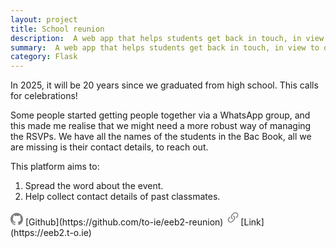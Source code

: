```yaml
---
layout: project
title: School reunion
description:  A web app that helps students get back in touch, in view to organise the 20-year school reunion.
summary:  A web app that helps students get back in touch, in view to organise the 20-year school reunion.
category: Flask
---
```


In 2025, it will be 20 years since we graduated from high school. This calls for celebrations!

Some people started getting people together via a WhatsApp group, and this made me realise that we might need a more robust way of managing the RSVPs. We have all the names of the students in the Bac Book, all we are missing is their contact details, to reach out.

This platform aims to:

1. Spread the word about the event.
2. Help collect contact details of past classmates.

<svg xmlns="http://www.w3.org/2000/svg" width="20" height="20" fill="#00000080" viewBox="0 0 16 16" class="svgicon">
<path d="M8 0C3.58 0 0 3.58 0 8c0 3.54 2.29 6.53 5.47 7.59.4.07.55-.17.55-.38 0-.19-.01-.82-.01-1.49-2.01.37-2.53-.49-2.69-.94-.09-.23-.48-.94-.82-1.13-.28-.15-.68-.52-.01-.53.63-.01 1.08.58 1.23.82.72 1.21 1.87.87 2.33.66.07-.52.28-.87.51-1.07-1.78-.2-3.64-.89-3.64-3.95 0-.87.31-1.59.82-2.15-.08-.2-.36-1.02.08-2.12 0 0 .67-.21 2.2.82.64-.18 1.32-.27 2-.27.68 0 1.36.09 2 .27 1.53-1.04 2.2-.82 2.2-.82.44 1.1.16 1.92.08 2.12.51.56.82 1.27.82 2.15 0 3.07-1.87 3.75-3.65 3.95.29.25.54.73.54 1.48 0 1.07-.01 1.93-.01 2.2 0 .21.15.46.55.38A8.012 8.012 0 0 0 16 8c0-4.42-3.58-8-8-8z"></path></svg> [Github](https://github.com/to-ie/eeb2-reunion)

<svg xmlns="http://www.w3.org/2000/svg" width="24" height="24" fill="#00000080" class="bi bi-link-45deg" viewBox="0 0 16 16" class="svgicon">
<path d="M4.715 6.542 3.343 7.914a3 3 0 1 0 4.243 4.243l1.828-1.829A3 3 0 0 0 8.586 5.5L8 6.086a1.002 1.002 0 0 0-.154.199 2 2 0 0 1 .861 3.337L6.88 11.45a2 2 0 1 1-2.83-2.83l.793-.792a4.018 4.018 0 0 1-.128-1.287z"></path>
<path d="M6.586 4.672A3 3 0 0 0 7.414 9.5l.775-.776a2 2 0 0 1-.896-3.346L9.12 3.55a2 2 0 1 1 2.83 2.83l-.793.792c.112.42.155.855.128 1.287l1.372-1.372a3 3 0 1 0-4.243-4.243L6.586 4.672z"></path></svg>[Link](https://eeb2.t-o.ie)
